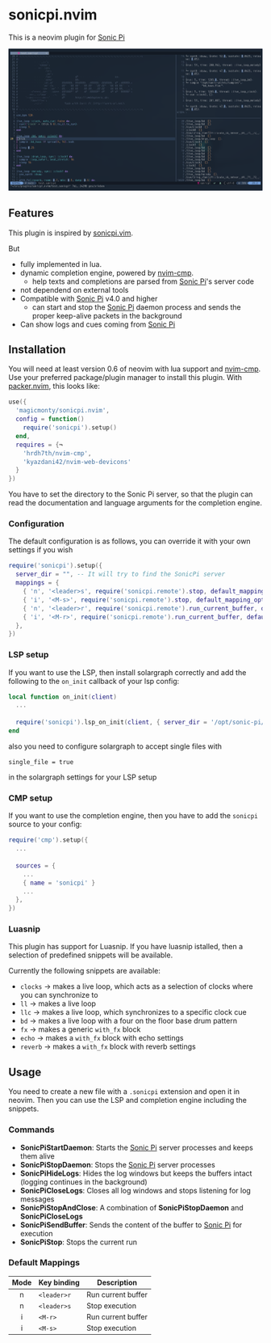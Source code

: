 # sonicpi.nvim

This is a neovim plugin for [Sonic Pi]

![Screenshot](images/screenshot.png)

## Features

This plugin is inspired by [sonicpi.vim](https://github.com/dermusikman/sonicpi.vim).

But
- fully implemented in lua.
- dynamic completion engine, powered by [nvim-cmp].
  - help texts and completions are parsed from [Sonic Pi]'s server code
- not dependend on external tools
- Compatible with [Sonic Pi] v4.0 and higher
  - can start and stop the [Sonic Pi] daemon process and sends the proper keep-alive packets in the background
- Can show logs and cues coming from [Sonic Pi]

## Installation

You will need at least version 0.6 of neovim with lua support and [nvim-cmp].
Use your preferred package/plugin manager to install this plugin.
With [packer.nvim](http://github.com/wbthomason/packer.nvim), this looks like:

```lua
use({
  'magicmonty/sonicpi.nvim',
  config = function()
    require('sonicpi').setup()
  end,
  requires = {¬
    'hrdh7th/nvim-cmp',
    'kyazdani42/nvim-web-devicons'
  }
})
```

You have to set the directory to the Sonic Pi server, so that the plugin can read the documentation and language arguments for the completion engine.

### Configuration

The default configuration is as follows, you can override it with your own settings if you wish

```lua
require('sonicpi').setup({
  server_dir = "", -- It will try to find the SonicPi server
  mappings = {
    { 'n', '<leader>s', require('sonicpi.remote').stop, default_mapping_opts },
    { 'i', '<M-s>', require('sonicpi.remote').stop, default_mapping_opts },
    { 'n', '<leader>r', require('sonicpi.remote').run_current_buffer, default_mapping_opts },
    { 'i', '<M-r>', require('sonicpi.remote').run_current_buffer, default_mapping_opts },
  },
})
```

### LSP setup
If you want to use the LSP, then install solargraph correctly and add the following to the `on_init` callback of your lsp config:

```lua
local function on_init(client)
  ...

  require('sonicpi').lsp_on_init(client, { server_dir = '/opt/sonic-pi/app/server' })
end
```

also you need to configure solargraph to accept single files with


```
single_file = true
```

in the solargraph settings for your LSP setup

### CMP setup

If you want to use the completion engine, then you have to add the `sonicpi` source to your config:

```lua
require('cmp').setup({
  ...

  sources = {
    ...
    { name = 'sonicpi' }
    ...
  },
})
```

### Luasnip
This plugin has support for Luasnip. If you have luasnip istalled, then a selection of predefined snippets will be available.

Currently the following snippets are available:
- `clocks` -> makes a live loop, which acts as a selection of clocks where you can synchronize to
- `ll` -> makes a live loop
- `llc` -> makes a live loop, which synchronizes to a specific clock cue
- `bd` -> makes a live loop with a four on the floor base drum pattern
- `fx` -> makes a generic `with_fx` block
- `echo` -> makes a `with_fx` block with echo settings
- `reverb` -> makes a `with_fx` block with reverb settings

## Usage

You need to create a new file with a `.sonicpi` extension and open it in neovim.
Then you can use the LSP and completion engine including the snippets.

### Commands

- **SonicPiStartDaemon**: Starts the [Sonic Pi] server processes and keeps them alive
- **SonicPiStopDaemon**: Stops the [Sonic Pi] server processes
- **SonicPiHideLogs**: Hides the log windows but keeps the buffers intact (logging continues in the background)
- **SonicPiCloseLogs**: Closes all log windows and stops listening for log messages
- **SonicPiStopAndClose**: A combination of **SonicPiStopDaemon** and **SonicPiCloseLogs**
- **SonicPiSendBuffer**: Sends the content of the buffer to [Sonic Pi] for execution
- **SonicPiStop**: Stops the current run

### Default Mappings

| Mode | Key binding | Description        |
|:----:|-------------|--------------------|
|   n  | `<leader>r` | Run current buffer |
|   n  | `<leader>s` | Stop execution     |
|   i  | `<M-r>`     | Run current buffer |
|   i  | `<M-s>`     | Stop execution     |


[nvim-cmp]: https://github.com/hrs7th/nvim-cmp
[Sonic Pi]: https://sonic-pi.net
